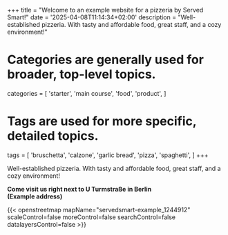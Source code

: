 +++
title = "Welcome to an example website for a pizzeria by Served Smart!"
date = '2025-04-08T11:14:34+02:00'
description = "Well-established pizzeria. With tasty and affordable food, great staff, and a cozy environment!"
# Categories are generally used for broader, top-level topics.
categories = [
 'starter',
 'main course',
 'food',
 'product',
]
# Tags are used for more specific, detailed topics.
tags = [
 'bruschetta',
 'calzone',
 'garlic bread',
 'pizza',
 'spaghetti',
]
+++

Well-established pizzeria. With tasty and affordable food, great staff, and a cozy environment!

<b>Come visit us right next to U Turmstraße in Berlin<br>(Example address)</b>

{{< openstreetmap mapName="servedsmart-example_1244912" scaleControl=false moreControl=false searchControl=false datalayersControl=false >}}
